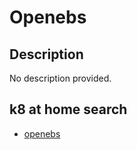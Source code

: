 # Openebs

## Description

No description provided.

## k8 at home search

- [openebs](https://nanne.dev/k8s-at-home-search/#/openebs)
